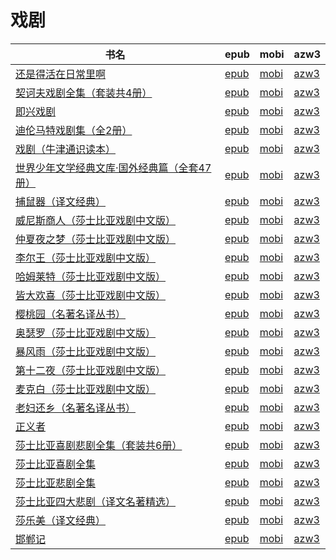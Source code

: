 # 戏剧

| 书名 | epub | mobi | azw3 |
| --- | --- | --- | --- |
| [还是得活在日常里啊](http://ct.dalanmei.com/f/31084289-771231453-f3e756) | [epub](http://ct.dalanmei.com/f/31084289-771231453-f3e756) | [mobi](http://ct.dalanmei.com/f/31084289-771246739-f5eb56) | [azw3](http://ct.dalanmei.com/f/31084289-771236431-c41954) |
| [契诃夫戏剧全集（套装共4册）](http://ct.dalanmei.com/f/31084289-771229574-7e979d) | [epub](http://ct.dalanmei.com/f/31084289-771229574-7e979d) | [mobi](http://ct.dalanmei.com/f/31084289-771241140-fe3d54) | [azw3](http://ct.dalanmei.com/f/31084289-771233257-b25c63) |
| [即兴戏剧](http://ct.dalanmei.com/f/31084289-571731431-d2c597) | [epub](http://ct.dalanmei.com/f/31084289-571731431-d2c597) | [mobi](http://ct.dalanmei.com/f/31084289-572065178-464c4f) | [azw3](http://ct.dalanmei.com/f/31084289-572085083-1c8df8) |
| [迪伦马特戏剧集（全2册）](http://ct.dalanmei.com/f/31084289-571723669-5ad1ee) | [epub](http://ct.dalanmei.com/f/31084289-571723669-5ad1ee) | [mobi](http://ct.dalanmei.com/f/31084289-572112429-5dd098) | [azw3](http://ct.dalanmei.com/f/31084289-572116390-590ff8) |
| [戏剧（牛津通识读本）](http://ct.dalanmei.com/f/31084289-571664737-207c42) | [epub](http://ct.dalanmei.com/f/31084289-571664737-207c42) | [mobi](http://ct.dalanmei.com/f/31084289-572116695-242907) | [azw3](http://ct.dalanmei.com/f/31084289-572176635-1e1935) |
| [世界少年文学经典文库·国外经典篇（全套47册）](http://ct.dalanmei.com/f/31084289-571549667-c489d0) | [epub](http://ct.dalanmei.com/f/31084289-571549667-c489d0) | [mobi](http://ct.dalanmei.com/f/31084289-571834787-bafc90) | [azw3](http://ct.dalanmei.com/f/31084289-572200440-6f93e5) |
| [捕鼠器（译文经典）](http://ct.dalanmei.com/f/31084289-571555658-d2e339) | [epub](http://ct.dalanmei.com/f/31084289-571555658-d2e339) | [mobi](http://ct.dalanmei.com/f/31084289-571908815-f425d6) | [azw3](http://ct.dalanmei.com/f/31084289-572203126-e8c2d2) |
| [威尼斯商人（莎士比亚戏剧中文版）](http://ct.dalanmei.com/f/31084289-571556342-155dc6) | [epub](http://ct.dalanmei.com/f/31084289-571556342-155dc6) | [mobi](http://ct.dalanmei.com/f/31084289-571913237-0e790e) | [azw3](http://ct.dalanmei.com/f/31084289-572203517-e4cb63) |
| [仲夏夜之梦（莎士比亚戏剧中文版）](http://ct.dalanmei.com/f/31084289-571557487-718334) | [epub](http://ct.dalanmei.com/f/31084289-571557487-718334) | [mobi](http://ct.dalanmei.com/f/31084289-571915365-b363e5) | [azw3](http://ct.dalanmei.com/f/31084289-572203764-2a442a) |
| [李尔王（莎士比亚戏剧中文版）](http://ct.dalanmei.com/f/31084289-571557576-36913b) | [epub](http://ct.dalanmei.com/f/31084289-571557576-36913b) | [mobi](http://ct.dalanmei.com/f/31084289-571915841-056677) | [azw3](http://ct.dalanmei.com/f/31084289-572203820-e5a3f9) |
| [哈姆莱特（莎士比亚戏剧中文版）](http://ct.dalanmei.com/f/31084289-571558327-f91461) | [epub](http://ct.dalanmei.com/f/31084289-571558327-f91461) | [mobi](http://ct.dalanmei.com/f/31084289-571917135-706641) | [azw3](http://ct.dalanmei.com/f/31084289-572203933-8da8fe) |
| [皆大欢喜（莎士比亚戏剧中文版）](http://ct.dalanmei.com/f/31084289-571558394-46c946) | [epub](http://ct.dalanmei.com/f/31084289-571558394-46c946) | [mobi](http://ct.dalanmei.com/f/31084289-571917876-52d4bd) | [azw3](http://ct.dalanmei.com/f/31084289-572203971-18a806) |
| [樱桃园（名著名译丛书）](http://ct.dalanmei.com/f/31084289-571558399-6b0767) | [epub](http://ct.dalanmei.com/f/31084289-571558399-6b0767) | [mobi](http://ct.dalanmei.com/f/31084289-571917897-d60fd8) | [azw3](http://ct.dalanmei.com/f/31084289-572203980-8076dd) |
| [奥瑟罗（莎士比亚戏剧中文版）](http://ct.dalanmei.com/f/31084289-571558499-fd5fe7) | [epub](http://ct.dalanmei.com/f/31084289-571558499-fd5fe7) | [mobi](http://ct.dalanmei.com/f/31084289-571918093-e961a6) | [azw3](http://ct.dalanmei.com/f/31084289-572204010-c2e4c9) |
| [暴风雨（莎士比亚戏剧中文版）](http://ct.dalanmei.com/f/31084289-571558551-012a25) | [epub](http://ct.dalanmei.com/f/31084289-571558551-012a25) | [mobi](http://ct.dalanmei.com/f/31084289-571918199-de08da) | [azw3](http://ct.dalanmei.com/f/31084289-572204022-cd0b95) |
| [第十二夜（莎士比亚戏剧中文版）](http://ct.dalanmei.com/f/31084289-571558781-70adbe) | [epub](http://ct.dalanmei.com/f/31084289-571558781-70adbe) | [mobi](http://ct.dalanmei.com/f/31084289-571918524-07d370) | [azw3](http://ct.dalanmei.com/f/31084289-572204073-4ec5b1) |
| [麦克白（莎士比亚戏剧中文版）](http://ct.dalanmei.com/f/31084289-571558897-180699) | [epub](http://ct.dalanmei.com/f/31084289-571558897-180699) | [mobi](http://ct.dalanmei.com/f/31084289-571919181-470bc8) | [azw3](http://ct.dalanmei.com/f/31084289-572204150-1d700c) |
| [老妇还乡（名著名译丛书）](http://ct.dalanmei.com/f/31084289-571559018-c667c5) | [epub](http://ct.dalanmei.com/f/31084289-571559018-c667c5) | [mobi](http://ct.dalanmei.com/f/31084289-571919721-0cc582) | [azw3](http://ct.dalanmei.com/f/31084289-572211416-5f8a7c) |
| [正义者](http://ct.dalanmei.com/f/31084289-571561106-e42511) | [epub](http://ct.dalanmei.com/f/31084289-571561106-e42511) | [mobi](http://ct.dalanmei.com/f/31084289-571986951-3ee3a0) | [azw3](http://ct.dalanmei.com/f/31084289-572212143-e947ca) |
| [莎士比亚喜剧悲剧全集（套装共6册）](http://ct.dalanmei.com/f/31084289-571514673-304949) | [epub](http://ct.dalanmei.com/f/31084289-571514673-304949) | [mobi](http://ct.dalanmei.com/f/31084289-571777353-82aaba) | [azw3](http://ct.dalanmei.com/f/31084289-571922738-c607a2) |
| [莎士比亚喜剧全集](None) | [epub](None) | [mobi](None) | [azw3](None) |
| [莎士比亚悲剧全集](None) | [epub](None) | [mobi](None) | [azw3](None) |
| [莎士比亚四大悲剧（译文名著精选）](http://ct.dalanmei.com/f/31084289-571452455-99710e) | [epub](http://ct.dalanmei.com/f/31084289-571452455-99710e) | [mobi](http://ct.dalanmei.com/f/31084289-571786503-954c38) | [azw3](http://ct.dalanmei.com/f/31084289-571885726-3c5414) |
| [莎乐美（译文经典）](http://ct.dalanmei.com/f/31084289-571454431-958047) | [epub](http://ct.dalanmei.com/f/31084289-571454431-958047) | [mobi](http://ct.dalanmei.com/f/31084289-571787664-441505) | [azw3](http://ct.dalanmei.com/f/31084289-571888086-824ab1) |
| [邯郸记](http://ct.dalanmei.com/f/31084289-571455853-fb2f86) | [epub](http://ct.dalanmei.com/f/31084289-571455853-fb2f86) | [mobi](http://ct.dalanmei.com/f/31084289-571788084-0dd499) | [azw3](http://ct.dalanmei.com/f/31084289-571889605-542f51) |
